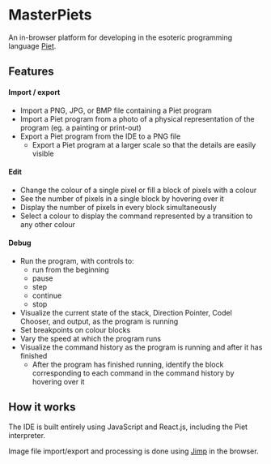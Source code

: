 # MasterPiets
An in-browser platform for developing in the esoteric programming language [Piet](http://www.dangermouse.net/esoteric/piet.html).

## Features
#### Import / export
- Import a PNG, JPG, or BMP file containing a Piet program
- Import a Piet program from a photo of a physical representation of the program (eg. a painting or print-out)
- Export a Piet program from the IDE to a PNG file
  - Export a Piet program at a larger scale so that the details are easily visible
  
#### Edit
- Change the colour of a single pixel or fill a block of pixels with a colour
- See the number of pixels in a single block by hovering over it
- Display the number of pixels in every block simultaneously
- Select a colour to display the command represented by a transition to any other colour

#### Debug
- Run the program, with controls to: 
  - run from the beginning
  - pause
  - step
  - continue
  - stop
- Visualize the current state of the stack, Direction Pointer, Codel Chooser, and output, as the program is running
- Set breakpoints on colour blocks
- Vary the speed at which the program runs
- Visualize the command history as the program is running and after it has finished
  - After the program has finished running, identify the block corresponding to each command in the command history by hovering over it

## How it works
The IDE is built entirely using JavaScript and React.js, including the Piet interpreter.

Image file import/export and processing is done using [Jimp](https://github.com/oliver-moran/jimp) in the browser.
